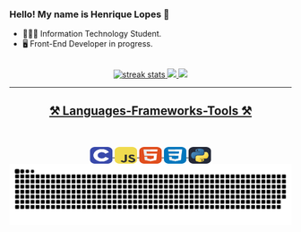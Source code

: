 ### Hello! My name is Henrique Lopes 👋

- 👨🏻‍💻 Information Technology Student.
- 🖥️ Front-End Developer in progress.

##

<div align="center">
  <a href="https://github.com/HenriqueLps896">
  <img height="180em" src="https://streak-stats.demolab.com/?user=HenriqueLps896&count_private=true&theme=chartreuse-dark&border_radius=10" alt="streak stats"/>
  <img height="180em" src="https://github-readme-stats.vercel.app/api?username=HenriqueLps896&show_icons=true&hide_rank=true&theme=chartreuse-dark&include_all_commits=true&count_private=true" />
  <img height="180em" src="https://github-readme-stats.vercel.app/api/top-langs/?username=HenriqueLps896&layout=compact&langs_count=16&theme=chartreuse-dark" />
</div>

<hr/>
    
<h2 align="center">⚒️ Languages-Frameworks-Tools ⚒️</h2>
<br/>
<div style="display: inline_block" align="center"><br>
  <img align="center" alt="Henrique-C" height="30" width="40" src="https://raw.githubusercontent.com/tandpfun/skill-icons/main/icons/C.svg" />
  <img align="center" alt="Henrique-Js" height="30" width="40" src="https://raw.githubusercontent.com/tandpfun/skill-icons/main/icons/JavaScript.svg" />
  <img align="center" alt="Henrique-HTML" height="30" width="40" src="https://raw.githubusercontent.com/tandpfun/skill-icons/main/icons/HTML.svg" />
  <img align="center" alt="Henrique-CSS" height="30" width="40" src="https://raw.githubusercontent.com/tandpfun/skill-icons/main/icons/CSS.svg" />
  <img align="center" alt="Henrique-Python" height="30" width="40" src="https://raw.githubusercontent.com/tandpfun/skill-icons/main/icons/Python-Dark.svg" />
</div>

<picture>
  <source media="(prefers-color-scheme: dark)" srcset="https://raw.githubusercontent.com/mari4souza/mari4souza/output/github-contribution-grid-snake-dark.svg">
  <source media="(prefers-color-scheme: light)" srcset="https://raw.githubusercontent.com/mari4souza/mari4souza/output/github-contribution-grid-snake.svg">
  <img alt="github contribution grid snake animation" src="https://raw.githubusercontent.com/mari4souza/mari4souza/output/github-contribution-grid-snake.svg">
</picture>
<br><br>

<!---
HenriqueLps896/HenriqueLps896 is a ✨ special ✨ repository because its `README.md` (this file) appears on your GitHub profile.
You can click the Preview link to take a look at your changes.
--->
